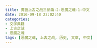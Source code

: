 ```yaml
---
title: 魔兽上古之战三部曲-2-恶魔之魂-1-中文
date: 2016-09-18 22:02:40
categories:
- 文学典籍
- 上古之战
- 恶魔之魂
tags: [恶魔之魂, 上古之战, 历史, 文章, 中文]
---
```

